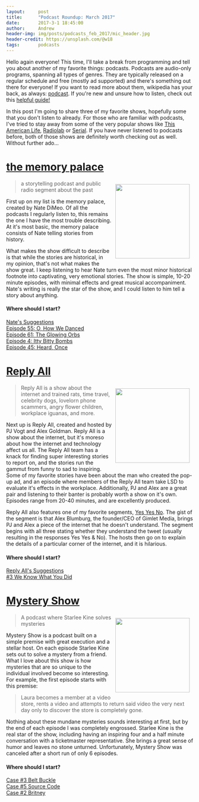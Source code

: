 ```yaml
---
layout:     post
title:      "Podcast Roundup: March 2017"
date:       2017-3-1 18:45:00
author:     Andrew
header-img: img/posts/podcasts_feb_2017/mic_header.jpg
header-credit: https://unsplash.com/@w18
tags:       podcasts
---
```


Hello again everyone!  This time, I'll take a break from programming and tell you about another of my favorite things: podcasts.  Podcasts are audio-only programs, spanning all types of genres.  They are typically released on a regular schedule and free (mostly ad supported) and there's something out there for everyone!  If you want to read more about them, wikipedia has your back, as always: [podcast](https://en.wikipedia.org/wiki/Podcast).  If you're new and unsure how to listen, check out this [helpful guide!](https://serialpodcast.org/how-to-listen)

In this post I'm going to share three of my favorite shows, hopefully some that you don't listen to already.  For those who are familiar with podcasts, I've tried to stay away from some of the very popular shows like [This American Life](https://www.thisamericanlife.org/), [Radiolab](http://www.radiolab.org/) or [Serial](https://serialpodcast.org/).  If you have never listened to podcasts before, both of those shows are definitely worth checking out as well.  Without further ado...


<!--break-->
# [the memory palace](http://thememorypalace.us/)


<img alt="" width="200" vspace="10" hspace="10" style="float:right"  src="{{ site.baseurl }}/img/posts/podcasts_feb_2017/showcard_memory.jpg"/>

> a storytelling podcast and public radio segment about the past

First up on my list is the memory palace, created by Nate DiMeo.  Of all the podcasts I regularly listen to, this remains the one I have the most trouble describing.  At it's most basic, the memory palace consists of Nate telling stories from history.

What makes the show difficult to describe is that while the stories are historical, in my opinion, that's not what makes the show great.  I keep listening to hear Nate turn even the most minor historical footnote into captivating, very emotional stories.  The show is simple, 10-20 minute episodes, with minimal effects and great musical accompaniment.  Nate's writing is really the star of the show, and I could listen to him tell a story about anything.

#### Where should I start?
[Nate's Suggestions](http://thememorypalace.us/where-do-i-start/)  
[Episode 55: O, How We Danced](http://thememorypalace.us/2013/07/o-how-we-danced/)  
[Episode 61: The Glowing Orbs](http://thememorypalace.us/2014/06/the-glowing-orbs/)  
[Episode 4: Itty Bitty Bombs](http://thememorypalace.us/2009/01/episode-4/)  
[Episode 45: Heard, Once](http://thememorypalace.us/2012/07/heard-once-2/)  

# [Reply All](https://gimletmedia.com/reply-all/)

<img alt="" width="200" vspace="10" hspace="10" style="float:right"  src="{{ site.baseurl }}/img/posts/podcasts_feb_2017/Reply_All_Logo.jpg"/>

> Reply All is a show about the internet and trained rats, time travel, celebrity dogs, lovelorn phone scammers, angry flower children, workplace iguanas, and more.

Next up is Reply All, created and hosted by PJ Vogt and Alex Goldman.  Reply All is a show about the internet, but it's moreso about how the internet and technology affect us all.  The Reply All team has a knack for finding super interesting stories to report on, and the stories run the gammut from funny to sad to inspiring.  Some of my favorite stories have been about the man who created the pop-up ad, and an episode where members of the Reply All team take LSD to evaluate it's effects in the workplace.  Additionally, PJ and Alex are a great pair and listening to their banter is probably worth a show on it's own.  Episodes range from 20-40 minutes, and are excellently produced.

Reply All also features one of my favorite segments, [Yes Yes No](http://yesyesnos.tumblr.com/).  The gist of the segment is that Alex Blumburg, the founder/CEO of Gimlet Media, brings PJ and Alex a piece of the internet that he doesn't understand.  The segment begins with all three stating whether they understand the tweet (usually resulting in the responses Yes Yes & No).  The hosts then go on to explain the details of a particular corner of the internet, and it is hilarious.

#### Where should I start?
[Reply All's Suggestions](https://gimletmedia.com/where-to-get-started-with-reply-all/)  
[#3 We Know What You Did](https://gimletmedia.com/episode/3-i-didnt-mean-to-break-the-internet/)  

# [Mystery Show](https://gimletmedia.com/show/mystery-show/)

<img alt="" width="200" vspace="10" hspace="10" style="float:right"  src="{{ site.baseurl }}/img/posts/podcasts_feb_2017/Mystery-Logo.jpg"/>

> A podcast where Starlee Kine solves mysteries

Mystery Show is a podcast built on a simple premise with great execution and a stellar host.  On each episode Starlee Kine sets out to solve a mystery from a friend.  What I love about this show is how mysteries that are so unique to the individual involved become so interesting.  For example, the first episode starts with this premise:
> Laura becomes a member at a video store, rents a video and attempts to return said video the very next day only to discover the store is completely gone.

Nothing about these mundane mysteries sounds interesting at first, but by the end of each episode I was completely engrossed.  Starlee Kine is the real star of the show, including having an inspiring four and a half minute conversation with a ticketmaster representative.  She brings a great sense of humor and leaves no stone unturned.  Unfortunately, Mystery Show was canceled after a short run of only 6 episodes.

#### Where should I start?
[Case #3 Belt Buckle](https://gimletmedia.com/episode/case-3-belt-buckle/)  
[Case #5 Source Code](https://gimletmedia.com/episode/case-5-source-code/)  
[Case #2 Britney ](https://gimletmedia.com/episode/case-2-britney/)  
